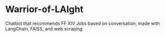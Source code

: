 # Warrior-of-LAIght
Chatbot that recommends FF XIV Jobs based on conversation, made with LangChain, FAISS, and web scraping
